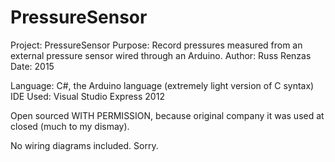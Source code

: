 # PressureSensor
Project: PressureSensor
Purpose: Record pressures measured from an external pressure sensor wired through an Arduino.
Author: Russ Renzas
Date: 2015

Language: C#, the Arduino language (extremely light version of C syntax)
IDE Used: Visual Studio Express 2012

Open sourced WITH PERMISSION, because original company it was used at closed (much to my dismay).

No wiring diagrams included. Sorry. 
